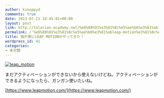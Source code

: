 ```yaml
---
author: kinoppyd
comments: true
date: 2013-07-21 10:45:01+00:00
layout: post
link: http://tolarian-academy.net/%e6%88%91%e3%81%8c%e5%ae%b6%e3%81%ableap-motion%e3%81%8c%e3%82%84%e3%81%a3%e3%81%a6%e3%81%8d%e3%81%9f%ef%bc%81/
permalink: /'%e6%88%91%e3%81%8c%e5%ae%b6%e3%81%ableap-motion%e3%81%8c%e3%82%84%e3%81%a3%e3%81%a6%e3%81%8d%e3%81%9f%ef%bc%81'
title: 我が家にLEAP MOTIONがやってきた！
wordpress_id: 41
categories:
- 未分類
---
```


[![leap_motion](http://tolarian-academy.net/wp-content/uploads/2013/07/leap.jpg)](http://tolarian-academy.net/wp-content/uploads/2013/07/leap.jpg)



まだアクティベーションができないから使えないけどね。アクティベーションができるようになったら、ガンガン使いたいね。

[https://www.leapmotion.com/](https://www.leapmotion.com/)
